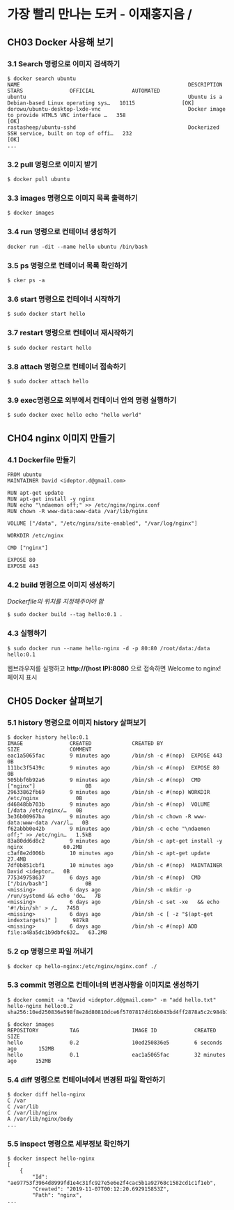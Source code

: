 # 가장 빨리 만나는 도커 - 이재홍지음 / 

## CH03 Docker 사용해 보기

### 3.1 Search 명령으로 이미지 검색하기

```
$ docker search ubuntu
NAME                                                      DESCRIPTION                                     STARS               OFFICIAL            AUTOMATED
ubuntu                                                    Ubuntu is a Debian-based Linux operating sys…   10115               [OK]
dorowu/ubuntu-desktop-lxde-vnc                            Docker image to provide HTML5 VNC interface …   358                                     [OK]
rastasheep/ubuntu-sshd                                    Dockerized SSH service, built on top of offi…   232                                     [OK]
...
```

### 3.2 pull 명령으로 이미지 받기
```
$ docker pull ubuntu
```

### 3.3 images 명령으로 이미지 목록 출력하기
```
$ docker images
```

### 3.4 run 명령으로 컨테이너 생성하기
```
docker run -dit --name hello ubuntu /bin/bash
```

### 3.5 ps 명령으로 컨테이너 목록 확인하기
```
$ cker ps -a
```

### 3.6 start 명령으로 컨테이너 시작하기
```
$ sudo docker start hello
```

### 3.7 restart 명령으로 컨테이너 재시작하기
```
$ sudo docker restart hello
```

### 3.8 attach 명령으로 컨테이너 접속하기
```
$ sudo docker attach hello
```

### 3.9 exec명령으로 외부에서 컨테이너 안의 명령 실행하기
```
$ sudo docker exec hello echo "hello world"
```


## CH04 nginx 이미지 만들기

### 4.1 Dockerfile 만들기
```
FROM ubuntu
MAINTAINER David <ideptor.d@gmail.com>

RUN apt-get update
RUN apt-get install -y nginx
RUN echo "\ndaemon off;" >> /etc/nginx/nginx.conf
RUN chown -R www-data:www-data /var/lib/nginx

VOLUME ["/data", "/etc/nginx/site-enabled", "/var/log/nginx"]

WORKDIR /etc/nginx

CMD ["nginx"]

EXPOSE 80
EXPOSE 443
```

### 4.2 build 명령으로 이미지 생성하기

*Dockerfile의 위치를 지정해주어야 함*
```
$ sudo docker build --tag hello:0.1 .
```

### 4.3 실행하기
```
$ sudo docker run --name hello-nginx -d -p 80:80 /root/data:/data hello:0.1
```

웹브라우저를 실행하고 **http://(host IP):8080** 으로 접속하면 Welcome to nginx! 페이지 표시


## CH05 Docker 살펴보기

### 5.1 history 명령으로 이미지 history 살펴보기
```
$ docker history hello:0.1
IMAGE               CREATED             CREATED BY                                      SIZE                COMMENT
eac1a5065fac        9 minutes ago       /bin/sh -c #(nop)  EXPOSE 443                   0B
111bc3f5439c        9 minutes ago       /bin/sh -c #(nop)  EXPOSE 80                    0B
505bbf6b92a6        9 minutes ago       /bin/sh -c #(nop)  CMD ["nginx"]                0B
29633862fb69        9 minutes ago       /bin/sh -c #(nop) WORKDIR /etc/nginx            0B
d46848bb703b        9 minutes ago       /bin/sh -c #(nop)  VOLUME [/data /etc/nginx/…   0B
3e36b00967ba        9 minutes ago       /bin/sh -c chown -R www-data:www-data /var/l…   0B
f62abbb0e42b        9 minutes ago       /bin/sh -c echo "\ndaemon off;" >> /etc/ngin…   1.5kB
83a80dd6d8c2        9 minutes ago       /bin/sh -c apt-get install -y nginx             60.2MB
c3af8e2d006b        10 minutes ago      /bin/sh -c apt-get update                       27.4MB
7df0b851cbf1        10 minutes ago      /bin/sh -c #(nop)  MAINTAINER David <ideptor…   0B
775349758637        6 days ago          /bin/sh -c #(nop)  CMD ["/bin/bash"]            0B
<missing>           6 days ago          /bin/sh -c mkdir -p /run/systemd && echo 'do…   7B
<missing>           6 days ago          /bin/sh -c set -xe   && echo '#!/bin/sh' > /…   745B
<missing>           6 days ago          /bin/sh -c [ -z "$(apt-get indextargets)" ]     987kB
<missing>           6 days ago          /bin/sh -c #(nop) ADD file:a48a5dc1b9dbfc632…   63.2MB
```

### 5.2 cp 명령으로 파일 꺼내기
```
$ docker cp hello-nginx:/etc/nginx/nginx.conf ./
```

### 5.3 commit 명령으로 컨테이너의 변경사항을 이미지로 생성하기
```
$ docker commit -a "David <ideptor.d@gmail.com>" -m "add hello.txt" hello-nginx hello:0.2
sha256:10ed250836e598f8e28d80810dce6f5707817dd16b043bd4ff2878a5c2c984b1

$ docker images
REPOSITORY          TAG                 IMAGE ID            CREATED             SIZE
hello               0.2                 10ed250836e5        6 seconds ago       152MB
hello               0.1                 eac1a5065fac        32 minutes ago      152MB
```

### 5.4 diff 명령으로 컨테이너에서 변경된 파일 확인하기
```
$ docker diff hello-nginx
C /var
C /var/lib
C /var/lib/nginx
A /var/lib/nginx/body
...
```

### 5.5 inspect 명령으로 세부정보 확인하기
```
$ docker inspect hello-nginx
[
    {
        "Id": "ae97753f3964d8999fd1e4c31fc927e5e6e2f4cac5b1a92768c1582cd1c1f1eb",
        "Created": "2019-11-07T00:12:20.692915853Z",
        "Path": "nginx",
...
```

